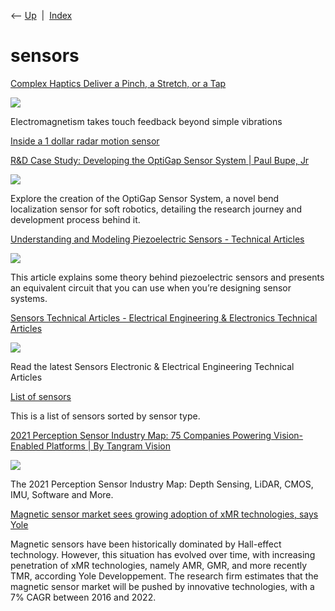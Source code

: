 <div class="nav">

⟵ [Up](index.html)  \|  [Index](index.html)

</div>

# sensors

<div class="cards">

<div class="card">

<div class="card-title">

[Complex Haptics Deliver a Pinch, a Stretch, or a
Tap](https://spectrum.ieee.org/haptic-feedback)

</div>

<div class="card-image">

[![](https://assets.rbl.ms/59764549/origin.jpg)](https://spectrum.ieee.org/haptic-feedback)

</div>

Electromagnetism takes touch feedback beyond simple vibrations

</div>

<div class="card">

<div class="card-title">

[Inside a 1 dollar radar motion
sensor](https://10maurycy10.github.io/projects/motion_sensor_hacking)

</div>

</div>

<div class="card">

<div class="card-title">

[R&D Case Study: Developing the OptiGap Sensor System \| Paul Bupe,
Jr](https://paulbupejr.com/developing-the-optigap-sensor-system)

</div>

<div class="card-image">

[![](https://paulbupejr.com/wp-content/uploads/2024/04/optigap_header-1.png)](https://paulbupejr.com/developing-the-optigap-sensor-system)

</div>

Explore the creation of the OptiGap Sensor System, a novel bend
localization sensor for soft robotics, detailing the research journey
and development process behind it.

</div>

<div class="card">

<div class="card-title">

[Understanding and Modeling Piezoelectric Sensors - Technical
Articles](https://www.allaboutcircuits.com/technical-articles/understanding-and-modeling-piezoelectric-sensors)

</div>

<div class="card-image">

[![](https://www.allaboutcircuits.com/uploads/thumbnails/techart_piezomodel_thumb.JPG)](https://www.allaboutcircuits.com/technical-articles/understanding-and-modeling-piezoelectric-sensors)

</div>

This article explains some theory behind piezoelectric sensors and
presents an equivalent circuit that you can use when you’re designing
sensor systems.

</div>

<div class="card">

<div class="card-title">

[Sensors Technical Articles - Electrical Engineering & Electronics
Technical
Articles](https://www.allaboutcircuits.com/technical-articles/category/sensors)

</div>

<div class="card-image">

[![](https://www.allaboutcircuits.com/images/site/og_default.png)](https://www.allaboutcircuits.com/technical-articles/category/sensors)

</div>

Read the latest Sensors Electronic & Electrical Engineering Technical
Articles

</div>

<div class="card">

<div class="card-title">

[List of sensors](https://en.wikipedia.org/wiki/List_of_sensors)

</div>

This is a list of sensors sorted by sensor type.

</div>

<div class="card">

<div class="card-title">

[2021 Perception Sensor Industry Map: 75 Companies Powering
Vision-Enabled Platforms \| By Tangram
Vision](https://www.tangramvision.com/blog/the-2021-perception-sensor-industry-map)

</div>

<div class="card-image">

[![](https://cdn.prod.website-files.com/5fff85e7f613e35edb5806ed/6092e3cd392aa573250f80d4_PERCEPTION%20SENSOR%20MARKET%20MAP%20%E2%80%A2%202021%20(4).png)](https://www.tangramvision.com/blog/the-2021-perception-sensor-industry-map)

</div>

The 2021 Perception Sensor Industry Map: Depth Sensing, LiDAR, CMOS,
IMU, Software and More.

</div>

<div class="card">

<div class="card-title">

[Magnetic sensor market sees growing adoption of xMR technologies, says
Yole](https://www.digitimes.com/news/a20180625PR201.html)

</div>

Magnetic sensors have been historically dominated by Hall-effect
technology. However, this situation has evolved over time, with
increasing penetration of xMR technologies, namely AMR, GMR, and more
recently TMR, according Yole Developpement. The research firm estimates
that the magnetic sensor market will be pushed by innovative
technologies, with a 7% CAGR between 2016 and 2022.

</div>

</div>
